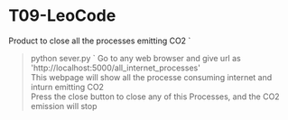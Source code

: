 # T09-LeoCode
Product to close all the processes emitting CO2
`
> python sever.py
`
Go to any web browser and give url as 'http://localhost:5000/all_internet_processes' </br>
This webpage will show all the processe consuming internet and inturn emitting CO2 </br>
Press the close button to close any of this Processes, and the CO2 emission will stop </br>